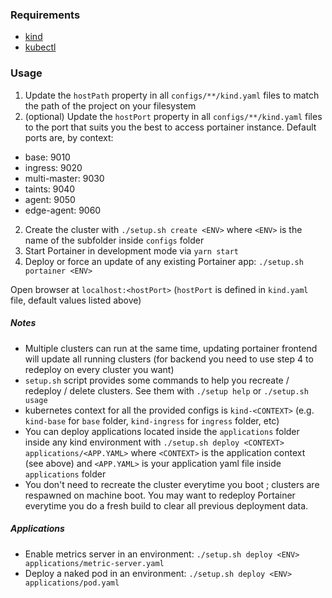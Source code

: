 ### Requirements

- [kind](https://kind.sigs.k8s.io/)
- [kubectl](https://kubernetes.io/docs/tasks/tools/)

### Usage

1. Update the `hostPath` property in all `configs/**/kind.yaml` files to match the path of the project on your filesystem
1. (optional) Update the `hostPort` property in all `configs/**/kind.yaml` files to the port that suits you the best to access portainer instance. Default ports are, by context:
  * base: 9010
  * ingress: 9020
  * multi-master: 9030
  * taints: 9040
  * agent: 9050
  * edge-agent: 9060
2. Create the cluster with `./setup.sh create <ENV>` where `<ENV>` is the name of the subfolder inside `configs` folder
3. Start Portainer in development mode via `yarn start`
4. Deploy or force an update of any existing Portainer app: `./setup.sh portainer <ENV>`

Open browser at `localhost:<hostPort>` (`hostPort` is defined in `kind.yaml` file, default values listed above)

##### Notes
* Multiple clusters can run at the same time, updating portainer frontend will update all running clusters (for backend you need to use step 4 to redeploy on every cluster you want)
* `setup.sh` script provides some commands to help you recreate / redeploy / delete clusters. See them with `./setup help` or `./setup.sh usage`
* kubernetes context for all the provided configs is `kind-<CONTEXT>` (e.g. `kind-base` for `base` folder, `kind-ingress` for `ingress` folder, etc)
* You can deploy applications located inside the `applications` folder inside any kind environment with `./setup.sh deploy <CONTEXT> applications/<APP.YAML>` where `<CONTEXT>` is the application context (see above) and `<APP.YAML>` is your application yaml file inside `applications` folder
* You don't need to recreate the cluster everytime you boot ; clusters are respawned on machine boot. You may want to redeploy Portainer everytime you do a fresh build to clear all previous deployment data.


##### Applications
* Enable metrics server in an environment: `./setup.sh deploy <ENV> applications/metric-server.yaml`
* Deploy a naked pod in an environment: `./setup.sh deploy <ENV> applications/pod.yaml`
